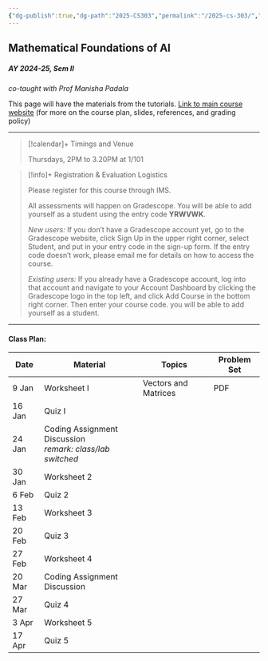 ```yaml
---
{"dg-publish":true,"dg-path":"2025-CS303","permalink":"/2025-cs-303/","hide":true}
---
```


## Mathematical Foundations of AI
##### AY 2024-25, Sem II
_co-taught with Prof Manisha Padala_

This page will have the materials from the tutorials.
[Link to main course website](https://sites.google.com/iitgn.ac.in/mathml/home?authuser=1) (for more on the course plan, slides, references, and grading policy)

---

> [!calendar]+ Timings and Venue
> 
> Thursdays, 2PM to 3.20PM at 1/101

> [!info]+ Registration & Evaluation Logistics
> 
> Please register for this course through IMS. 
> 
> All assessments will happen on Gradescope. You will be able to add yourself as a student using the entry code **YRWVWK**.
>
> _New users:_ If you don’t have a Gradescope account yet, go to the Gradescope website, click Sign Up in the upper right corner, select Student, and put in your entry code in the sign-up form. If the entry code doesn’t work, please email me for details on how to access the course.
>
> _Existing users:_ If you already have a Gradescope account, log into that account and navigate to your Account Dashboard by clicking the Gradescope logo in the top left, and click Add Course in the bottom right corner. Then enter your course code. you will be able to add yourself as a student.

---
#### Class Plan: 

| Date   | Material                                                     | Topics               | Problem Set |
| ------ | ------------------------------------------------------------ | -------------------- | ----------- |
| 9 Jan  | Worksheet I                                                  | Vectors and Matrices | PDF         |
| 16 Jan | Quiz I                                                       |                      |             |
| 24 Jan | Coding Assignment Discussion<br>*remark: class/lab switched* |                      |             |
| 30 Jan | Worksheet 2                                                  |                      |             |
| 6 Feb  | Quiz 2                                                       |                      |             |
| 13 Feb | Worksheet 3                                                  |                      |             |
| 20 Feb | Quiz 3                                                       |                      |             |
| 27 Feb | Worksheet 4                                                  |                      |             |
| 20 Mar | Coding Assignment Discussion                                 |                      |             |
| 27 Mar | Quiz 4                                                       |                      |             |
| 3 Apr  | Worksheet 5                                                  |                      |             |
| 17 Apr | Quiz 5                                                       |                      |             |


